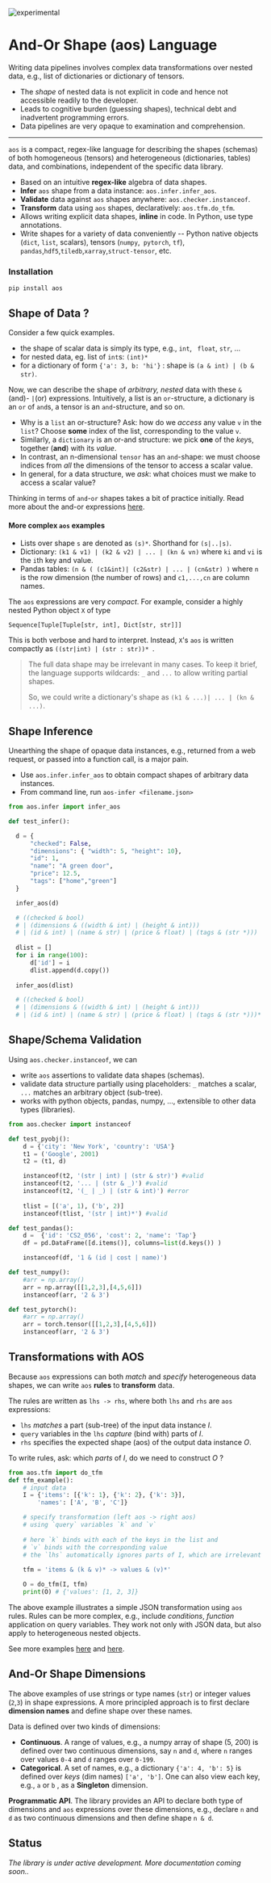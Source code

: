 ![experimental](https://img.shields.io/badge/stability-experimental-orange.svg)

# And-Or Shape (aos) Language


Writing data pipelines involves complex data transformations over nested data, e.g., list of dictionaries or dictionary of tensors. 

- The *shape* of nested data is not explicit in code and hence not accessible readily to the developer.
- Leads to cognitive burden (guessing shapes), technical debt and inadvertent programming errors.
- Data pipelines are very opaque to examination and comprehension.

---

`aos` is a compact, regex-like language for describing the shapes (schemas) of both homogeneous (tensors) and heterogeneous (dictionaries, tables) data, and combinations, independent of the specific data library. 

* Based on an intuitive **regex-like** algebra of data shapes.
* **Infer** `aos` shape from a data instance: `aos.infer.infer_aos`.
* **Validate** data against `aos` shapes anywhere: `aos.checker.instanceof`.
* **Transform** data using `aos` shapes, declaratively: `aos.tfm.do_tfm`.
* Allows writing explicit data shapes, **inline** in code. In Python, use type annotations.
* Write shapes for a variety of data conveniently -- Python native objects (`dict`, `list`, scalars), tensors (`numpy`,` pytorch`, `tf`), `pandas`,`hdf5`,`tiledb`,`xarray`,`struct-tensor`, etc.

### Installation

```pip install aos```

## Shape of Data ?

Consider a few quick examples.

- the shape of scalar data is simply its type, e.g., `int`, ` float`, `str`, ...
- for nested data, eg.  list of `int`s:  `(int)*`
- for a dictionary of form `{'a': 3, b: 'hi'}` : shape is  `(a & int) | (b & str)`.

Now, we can describe the shape of *arbitrary, nested* data with these `&`(and)- `|`(or) expressions. Intuitively, a list is an `or`-structure, a dictionary is an `or` of `and`s, a tensor is an `and`-structure, and so on.

* Why is a `list` an or-structure? Ask: how do we *access* any value `v` in the `list`? Choose **some** index of the list, corresponding to the value `v`. 
* Similarly, a `dictionary` is an or-and structure: we pick **one** of the *key*s, together (**and**) with its *value*.
* In contrast, an n-dimensional `tensor` has an `and`-shape: we must choose indices from *all* the dimensions of the tensor to access a scalar value. 
* In general, for a data structure, we *ask*: what choices must we make to access a scalar value?

Thinking in terms of `and`-`or` shapes takes a bit of practice initially. Read more about the and-or expressions [here](docs/and-or-thinking.md).

#### More complex `aos` examples

* Lists over shape `s` are denoted as `(s)*`.  Shorthand for `(s|..|s)`.
* Dictionary: `(k1 & v1) | (k2 & v2) | ... | (kn & vn)` where `ki` and `vi` is the `i`th key and value.
* Pandas tables: `(n & ( (c1&int)| (c2&str) | ... | (cn&str) )` where `n` is the row dimension (the number of rows) and `c1,...,cn` are column names.

The `aos` expressions are very *compact*. For example, consider a highly nested Python object `X` of type

 `Sequence[Tuple[Tuple[str, int], Dict[str, str]]]`  

This is both verbose and hard to interpret. Instead, `X`'s `aos` is written compactly as
 `((str|int) | (str : str))* `.

> The full data shape may be irrelevant in many cases. To keep it brief, the language supports wildcards: `_` and `...` to allow writing partial shapes. 
>
> So, we could write a dictionary's shape as `(k1 & ...)| ... | (kn & ...)`.



## Shape Inference

Unearthing the shape of opaque data instances, e.g., returned from a web request, or passed into a function call, is a major pain. 

* Use `aos.infer.infer_aos` to obtain compact shapes of arbitrary data instances.
* From command line, run `aos-infer <filename.json>`

```python
from aos.infer import infer_aos

def test_infer():

  d = {
      "checked": False,
      "dimensions": { "width": 5, "height": 10},
      "id": 1,
      "name": "A green door",
      "price": 12.5,
      "tags": ["home","green"]
  }

  infer_aos(d) 

  # ((checked & bool) 
  # | (dimensions & ((width & int) | (height & int)))
  # | (id & int) | (name & str) | (price & float) | (tags & (str *)))
  
  dlist = []
  for i in range(100):
      d['id'] = i
      dlist.append(d.copy())
      
  infer_aos(dlist) 

  # ((checked & bool) 
  # | (dimensions & ((width & int) | (height & int)))
  # | (id & int) | (name & str) | (price & float) | (tags & (str *)))*


```



## Shape/Schema Validation

Using `aos.checker.instanceof`, we can 

* write `aos` assertions to validate data shapes (schemas). 
* validate data structure partially using placeholders:  `_` matches a scalar, `...` matches an arbitrary object (sub-tree).
* works with python objects, pandas, numpy, ..., extensible to other data types (libraries).

```python
from aos.checker import instanceof

def test_pyobj():
    d = {'city': 'New York', 'country': 'USA'}
    t1 = ('Google', 2001)
    t2 = (t1, d)

    instanceof(t2, '(str | int) | (str & str)') #valid
    instanceof(t2, '... | (str & _)') #valid
    instanceof(t2, '(_ | _) | (str & int)') #error
    
    tlist = [('a', 1), ('b', 2)]
    instanceof(tlist, '(str | int)*') #valid

def test_pandas():
    d =  {'id': 'CS2_056', 'cost': 2, 'name': 'Tap'}
    df = pd.DataFrame([d.items()], columns=list(d.keys()) )

    instanceof(df, '1 & (id | cost | name)')

def test_numpy():
    #arr = np.array()
    arr = np.array([[1,2,3],[4,5,6]]) 
    instanceof(arr, '2 & 3')

def test_pytorch():
    #arr = np.array()
    arr = torch.tensor([[1,2,3],[4,5,6]])
    instanceof(arr, '2 & 3')
```



## Transformations with AOS

Because `aos` expressions can both *match* and *specify* heterogeneous data shapes, we can write `aos` **rules** to **transform** data. 

The rules are written as `lhs -> rhs`, where both `lhs` and `rhs` are `aos` expressions:

* `lhs` *matches* a part (sub-tree) of the input data instance *I*. 
* `query` variables in the `lhs` *capture* (bind with) parts of *I*.
* `rhs` specifies the expected shape (aos) of the output data instance *O*.

To write rules, ask: which *parts* of *I*, do we need to construct *O* ?

```python
from aos.tfm import do_tfm
def tfm_example():
    # input data
    I = {'items': [{'k': 1}, {'k': 2}, {'k': 3}],
        'names': ['A', 'B', 'C']}

    # specify transformation (left aos -> right aos)
    # using `query` variables `k` and `v`
    
    # here `k` binds with each of the keys in the list and 
    # `v` binds with the corresponding value
    # the `lhs` automatically ignores parts of I, which are irrelevant to O
    
    tfm = 'items & (k & v)* -> values & (v)*'

    O = do_tfm(I, tfm)
    print(O) # {'values': [1, 2, 3]}
```



The above example illustrates a simple JSON transformation using `aos` rules. Rules can be more complex, e.g., include *conditions*, *function* application on query variables. They work not only with JSON data, but also apply to heterogeneous nested objects.

See more examples [here](tests/test_tfm_json.py) and [here](tests/test_tfm_spark_json.py). 



## And-Or Shape Dimensions

The above examples of use strings or type names (`str`) or integer values (`2`,`3`) in shape expressions. A more principled approach is to first declare **dimension names** and define shape over these names. 

Data is defined over two kinds of dimensions:

* **Continuous**. A range of values, e.g., a numpy array of shape (5, 200) is defined over two continuous dimensions, say `n` and `d`, where `n` ranges over values `0-4` and `d` ranges over `0-199`.
* **Categorical**. A set of names, e.g., a dictionary `{'a': 4, 'b': 5}` is defined over *keys*  (dim names) `['a', 'b']`. One can also view each key, e.g., `a` or `b` , as a **Singleton** dimension.



**Programmatic API**. The library provides an API to declare both type of dimensions and `aos` expressions over these dimensions, e.g., declare `n` and `d` as two continuous dimensions and then define shape `n & d`.



## Status

*The library is under active development. More documentation coming soon..*



